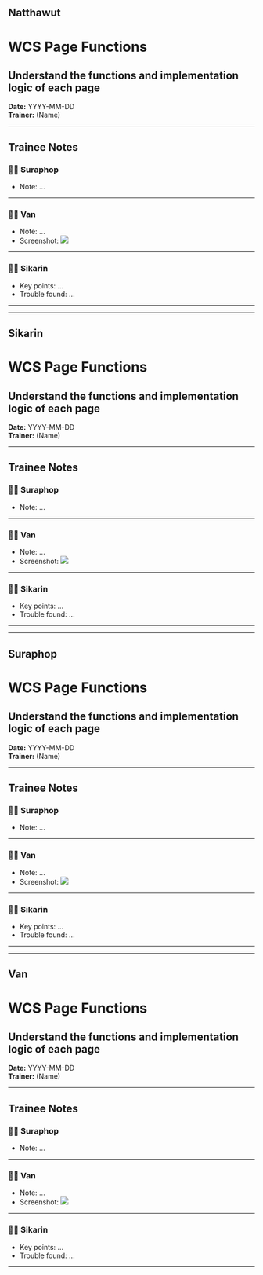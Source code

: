 ## Natthawut

# WCS Page Functions
## Understand the functions and implementation logic of each page

**Date:** YYYY-MM-DD  
**Trainer:** (Name)

---

## Trainee Notes

### 🧑‍💻 Suraphop
- Note: ...

---

### 🧑‍💻 Van
- Note: ...
- Screenshot: ![](images/bob-step1.png)

---

### 🧑‍💻 Sikarin
- Key points: ...
- Trouble found: ...

---


---

## Sikarin

# WCS Page Functions
## Understand the functions and implementation logic of each page

**Date:** YYYY-MM-DD  
**Trainer:** (Name)

---

## Trainee Notes

### 🧑‍💻 Suraphop
- Note: ...

---

### 🧑‍💻 Van
- Note: ...
- Screenshot: ![](images/bob-step1.png)

---

### 🧑‍💻 Sikarin
- Key points: ...
- Trouble found: ...

---


---

## Suraphop

# WCS Page Functions
## Understand the functions and implementation logic of each page

**Date:** YYYY-MM-DD  
**Trainer:** (Name)

---

## Trainee Notes

### 🧑‍💻 Suraphop
- Note: ...

---

### 🧑‍💻 Van
- Note: ...
- Screenshot: ![](images/bob-step1.png)

---

### 🧑‍💻 Sikarin
- Key points: ...
- Trouble found: ...

---


---

## Van

# WCS Page Functions
## Understand the functions and implementation logic of each page

**Date:** YYYY-MM-DD  
**Trainer:** (Name)

---

## Trainee Notes

### 🧑‍💻 Suraphop
- Note: ...

---

### 🧑‍💻 Van
- Note: ...
- Screenshot: ![](images/bob-step1.png)

---

### 🧑‍💻 Sikarin
- Key points: ...
- Trouble found: ...

---
